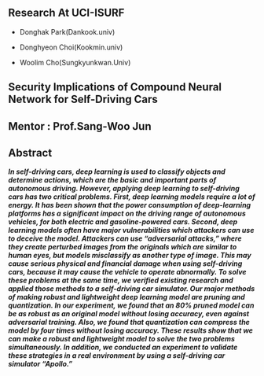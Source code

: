 ## Research  At  UCI-ISURF

- Donghak Park(Dankook.univ)

- Donghyeon Choi(Kookmin.univ)

- Woolim Cho(Sungkyunkwan.Univ)
##
## Security Implications of Compound Neural Network for Self-Driving Cars

## Mentor : Prof.Sang-Woo Jun

## Abstract

***In self-driving cars, deep learning is used to classify objects and determine actions, which
are the basic and important parts of autonomous driving. However, applying deep
learning to self-driving cars has two critical problems. First, deep learning models require
a lot of energy. It has been shown that the power consumption of deep-learning 
platforms has a significant impact on the driving range of autonomous vehicles, for both
electric and gasoline-powered cars. Second, deep learning models often have major
vulnerabilities which attackers can use to deceive the model. Attackers can use
“adversarial attacks,” where they create perturbed images from the originals which are
similar to human eyes, but models misclassify as another type of image. This may cause
serious physical and financial damage when using self-driving cars, because it may cause
the vehicle to operate abnormally. To solve these problems at the same time, we verified
existing research and applied those methods to a self-driving car simulator. Our major
methods of making robust and lightweight deep learning model are pruning and
quantization. In our experiment, we found that an 80% pruned model can be as robust
as an original model without losing accuracy, even against adversarial training. Also, we
found that quantization can compress the model by four times without losing accuracy.
These results show that we can make a robust and lightweight model to solve the two
problems simultaneously. In addition, we conducted an experiment to validate these
strategies in a real environment by using a self-driving car simulator “Apollo.”***
